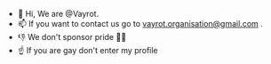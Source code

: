 - 👋 Hi, We are @Vayrot.
- 📫 If you want to contact us go to vayrot.organisation@gmail.com .
- 👎 We don't sponsor pride 🏳️‍🌈
- ☝ If you are gay don't enter my profile

